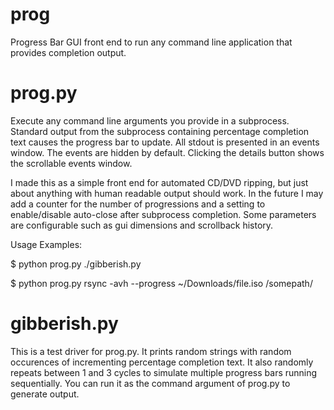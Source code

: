 prog
====

Progress Bar GUI front end to run any command line application that provides completion output.

prog.py
=======
Execute any command line arguments you provide in a subprocess. Standard output from the
subprocess containing percentage completion text causes the progress bar to update. All stdout
is presented in an events window. The events are hidden by default. Clicking the details button
shows the scrollable events window.

I made this as a simple front end for automated CD/DVD ripping, but just about anything with
human readable output should work. In the future I may add a counter for the number of progressions
and a setting to enable/disable auto-close after subprocess completion. Some parameters are 
configurable such as gui dimensions and scrollback history.

Usage Examples:

$ python prog.py ./gibberish.py

$ python prog.py rsync -avh --progress ~/Downloads/file.iso /somepath/

gibberish.py
============
This is a test driver for prog.py. It prints random strings with random occurences of incrementing
percentage completion text. It also randomly repeats between 1 and 3 cycles to simulate multiple
progress bars running sequentially. You can run it as the command argument of prog.py to generate output.

